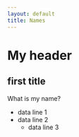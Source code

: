 ```yaml
---
layout: default
title: Names
---
```


# My header
## first title

What is my name?

* data line 1
* data line 2
    * data line 3